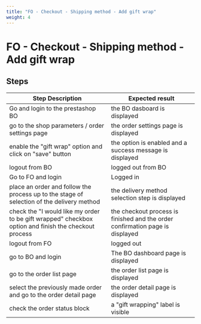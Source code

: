 ```yaml
---
title: "FO - Checkout - Shipping method - Add gift wrap"
weight: 4
---
```


# FO - Checkout - Shipping method - Add gift wrap
## Steps
| Step Description | Expected result |
| ----- | ----- |
| Go and login to the prestashop BO | the BO dasboard is displayed |
| go to the shop parameters / order settings page | the order settings page is displayed |
| enable the "gift wrap" option and click on "save" button | the option is enabled and a success message is displayed |
| logout from BO | logged out from BO |
| Go to FO and login | Logged in |
| place an order and follow the process up to the stage of selection of the delivery method | the delivery method selection step is displayed |
| check the "I would like my order to be gift wrapped" checkbox option and finish the checkout process | the checkout process is finished and the order confirmation page is displayed |
| logout from FO | logged out |
| go to BO and login | The BO dashboard page is displayed |
| go to the order list page | the order list page is displayed |
| select the previously made order and go to the order detail page | the order detail page is displayed |
| check the order status block | a "gift wrapping" label is visible |
